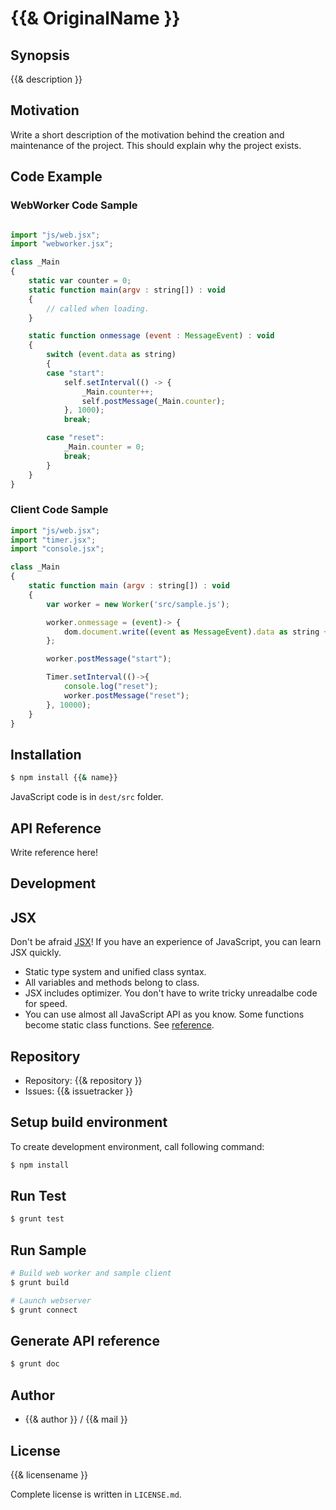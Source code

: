 {{& OriginalName }}
===========================================

Synopsis
---------------

{{& description }}

Motivation
--------------------

Write a short description of the motivation behind the creation and maintenance of the project.
This should explain why the project exists.

Code Example
---------------

### WebWorker Code Sample

```js

import "js/web.jsx";
import "webworker.jsx";

class _Main
{
    static var counter = 0;
    static function main(argv : string[]) : void
    {
        // called when loading.
    }

    static function onmessage (event : MessageEvent) : void
    {
        switch (event.data as string)
        {
        case "start":
            self.setInterval(() -> {
                _Main.counter++;
                self.postMessage(_Main.counter);
            }, 1000);
            break;

        case "reset":
            _Main.counter = 0;
            break;
        }
    }
}
```

### Client Code Sample

```js
import "js/web.jsx";
import "timer.jsx";
import "console.jsx";

class _Main
{
    static function main (argv : string[]) : void
    {
        var worker = new Worker('src/sample.js');

        worker.onmessage = (event)-> {
            dom.document.write((event as MessageEvent).data as string + '<br/>');
        };

        worker.postMessage("start");

        Timer.setInterval(()->{
            console.log("reset");
            worker.postMessage("reset");
        }, 10000);
    }
}
```

Installation
---------------

```sh
$ npm install {{& name}}
```

JavaScript code is in `dest/src` folder.

API Reference
------------------

Write reference here!

Development
-------------

## JSX

Don't be afraid [JSX](http://jsx.github.io)! If you have an experience of JavaScript, you can learn JSX
quickly.

* Static type system and unified class syntax.
* All variables and methods belong to class.
* JSX includes optimizer. You don't have to write tricky unreadalbe code for speed.
* You can use almost all JavaScript API as you know. Some functions become static class functions. See [reference](http://jsx.github.io/doc/stdlibref.html).

## Repository

* Repository: {{& repository }}
* Issues: {{& issuetracker }}

## Setup build environment

To create development environment, call following command:

```sh
$ npm install
```

## Run Test

```sh
$ grunt test
```

## Run Sample

```sh
# Build web worker and sample client
$ grunt build

# Launch webserver
$ grunt connect
```

## Generate API reference

```sh
$ grunt doc
```

Author
---------

* {{& author }} / {{& mail }}

License
------------

{{& licensename }}

Complete license is written in `LICENSE.md`.
